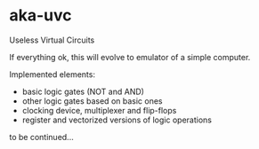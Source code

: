 aka-uvc
=======

Useless Virtual Circuits

If everything ok, this will evolve to emulator of a simple computer.

Implemented elements:
* basic logic gates (NOT and AND)
* other logic gates based on basic ones
* clocking device, multiplexer and flip-flops
* register and vectorized versions of logic operations

to be continued...
